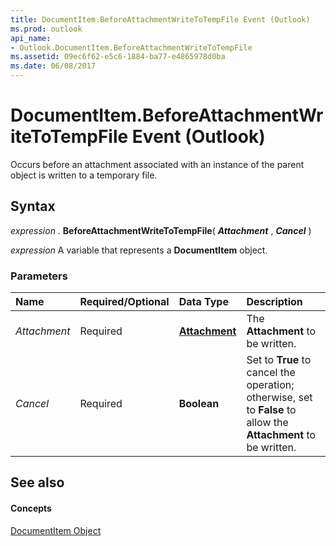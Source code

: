 ```yaml
---
title: DocumentItem.BeforeAttachmentWriteToTempFile Event (Outlook)
ms.prod: outlook
api_name:
- Outlook.DocumentItem.BeforeAttachmentWriteToTempFile
ms.assetid: 09ec6f62-e5c6-1884-ba77-e4865978d0ba
ms.date: 06/08/2017
---
```



# DocumentItem.BeforeAttachmentWriteToTempFile Event (Outlook)

Occurs before an attachment associated with an instance of the parent object is written to a temporary file.


## Syntax

 _expression_ . **BeforeAttachmentWriteToTempFile**( **_Attachment_** , **_Cancel_** )

 _expression_ A variable that represents a **DocumentItem** object.


### Parameters



|**Name**|**Required/Optional**|**Data Type**|**Description**|
|:-----|:-----|:-----|:-----|
| _Attachment_|Required| **[Attachment](Outlook.Attachment.md)**|The  **Attachment** to be written.|
| _Cancel_|Required| **Boolean**|Set to  **True** to cancel the operation; otherwise, set to **False** to allow the **Attachment** to be written.|

## See also


#### Concepts


[DocumentItem Object](Outlook.DocumentItem.md)

